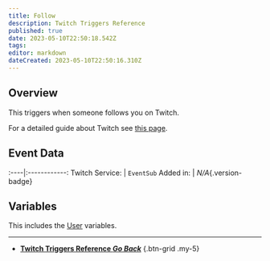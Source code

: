 ```yaml
---
title: Follow
description: Twitch Triggers Reference
published: true
date: 2023-05-10T22:50:18.542Z
tags: 
editor: markdown
dateCreated: 2023-05-10T22:50:16.310Z
---
```


## Overview
This triggers when someone follows you on Twitch.

For a detailed guide about Twitch see [this page](/Platforms/Twitch).

## Event Data
:----|:------------:
Twitch Service: | `EventSub`
Added in: | *N/A*{.version-badge}

## Variables
This includes the [User](/Variables/User-Variables) variables.

---

- [<i class="mdi mdi-chevron-left"></i>**Twitch Triggers Reference *Go Back***](/Triggers/Twitch)
{.btn-grid .my-5}